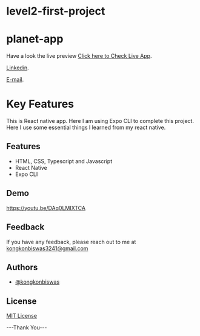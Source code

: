 # level2-first-project

# planet-app

Have a look the live preview [Click here to Check Live App](https://expo.dev/@kongkonbiswas/planet-app).

[Linkedin](https://www.linkedin.com/in/kongkon-biswas-a2374314a/).

[E-mail](kongkonbiswas3241@gmail.com).

# Key Features

This is React native app. Here I am using Expo CLI to complete this project. Here I use some essential things I learned from my react native.

## Features

- HTML, CSS, Typescript and Javascript
- React Native
- Expo CLI

## Demo

https://youtu.be/DAq0LMIXTCA

## Feedback

If you have any feedback, please reach out to me at kongkonbiswas3241@gmail.com

## Authors

- [@kongkonbiswas](https://github.com/kongkonbiswas)

## License

[MIT License](LICENSE)

 <!-- ## Important command
# npm i --save react-native-svg
# npm i --save --dev react-native-svg-transformer -->

---Thank You---
